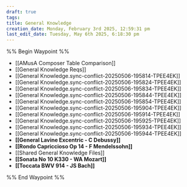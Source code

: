```yaml
---
draft: true
tags: 
title: General Knowledge
creation_date: Monday, February 3rd 2025, 12:59:31 pm
last_edit_date: Tuesday, May 6th 2025, 6:18:30 pm
---
```


%% Begin Waypoint %%
- [[AMusA Composer Table Comparison]]
- [[General Knowledge Reqs]]
- [[General Knowledge.sync-conflict-20250506-195814-TPEE4EK]]
- [[General Knowledge.sync-conflict-20250506-195824-TPEE4EK]]
- [[General Knowledge.sync-conflict-20250506-195834-TPEE4EK]]
- [[General Knowledge.sync-conflict-20250506-195844-TPEE4EK]]
- [[General Knowledge.sync-conflict-20250506-195854-TPEE4EK]]
- [[General Knowledge.sync-conflict-20250506-195904-TPEE4EK]]
- [[General Knowledge.sync-conflict-20250506-195914-TPEE4EK]]
- [[General Knowledge.sync-conflict-20250506-195925-TPEE4EK]]
- [[General Knowledge.sync-conflict-20250506-195934-TPEE4EK]]
- [[General Knowledge.sync-conflict-20250506-195944-TPEE4EK]]
- **[[General Lavine Excentric - C Debussy]]**
- **[[Rondo Capriccioso Op 14 - F Mendelssohn]]**
- [[Shared General Knowledge Files]]
- **[[Sonata No 10 K330 - WA Mozart]]**
- **[[Toccata BWV 914 - JS Bach]]**

%% End Waypoint %%
